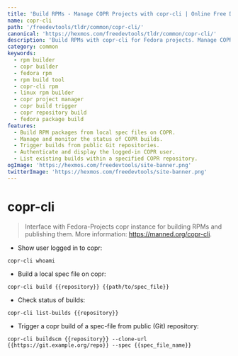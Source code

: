 ```yaml
---
title: 'Build RPMs - Manage COPR Projects with copr-cli | Online Free DevTools by Hexmos'
name: copr-cli
path: '/freedevtools/tldr/common/copr-cli/'
canonical: 'https://hexmos.com/freedevtools/tldr/common/copr-cli/'
description: 'Build RPMs with copr-cli for Fedora projects. Manage COPR repositories and trigger builds from local spec files or Git repositories. Free online tool, no registration required.'
category: common
keywords:
  - rpm builder
  - copr builder
  - fedora rpm
  - rpm build tool
  - copr-cli rpm
  - linux rpm builder
  - copr project manager
  - copr build trigger
  - copr repository build
  - fedora package build
features:
  - Build RPM packages from local spec files on COPR.
  - Manage and monitor the status of COPR builds.
  - Trigger builds from public Git repositories.
  - Authenticate and display the logged-in COPR user.
  - List existing builds within a specified COPR repository.
ogImage: 'https://hexmos.com/freedevtools/site-banner.png'
twitterImage: 'https://hexmos.com/freedevtools/site-banner.png'
---
```


# copr-cli

> Interface with Fedora-Projects copr instance for building RPMs and publishing them.
> More information: <https://manned.org/copr-cli>.

- Show user logged in to copr:

`copr-cli whoami`

- Build a local spec file on copr:

`copr-cli build {{repository}} {{path/to/spec_file}}`

- Check status of builds:

`copr-cli list-builds {{repository}}`

- Trigger a copr build of a spec-file from public (Git) repository:

`copr-cli buildscm {{repository}} --clone-url {{https://git.example.org/repo}} --spec {{spec_file_name}}`
